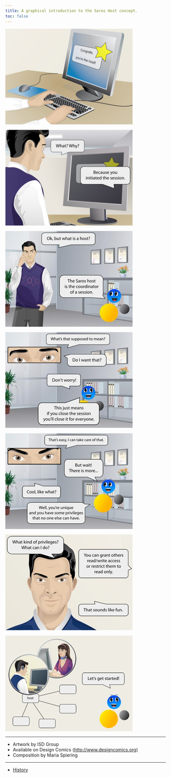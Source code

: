 ```yaml
---
title: A graphical introduction to the Saros Host concept.
toc: false
---
```


![](images/comics/6-1_host-comic_frame-1_sm.jpg)

![](images/comics/6-1_host-comic_frame-2_sm.jpg)

![](images/comics/6-1_host-comic_frame-3_0.jpg)

![](images/comics/6-1_host-comic_frame-4_0.jpg)

![](images/comics/host-comic_frame-5.jpg)

![](images/comics/host-comic_frame-6.jpg)

![](images/comics/host-comic_frame-7.jpg)

------------------------------------------------------------------------

-   Artwork by ISD Group
-   Available on Design Comics
    ([http://www.designcomics.org)](http://www.designcomics.org)
-   Composition by Maria Spiering


------------------------------------------------------------------------


-   [History](history.md)
